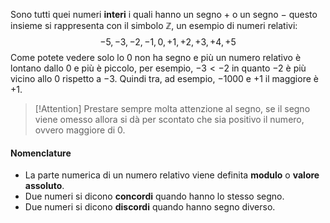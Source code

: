 Sono tutti quei numeri **interi** i quali hanno un segno $+$ o un segno $-$  questo insieme si rappresenta con il simbolo $\mathbb{Z}$, un esempio di numeri relativi:
$$-5,-3,-2,-1,0,+1,+2,+3,+4,+5$$
Come potete vedere solo lo $0$ non ha segno e più un numero relativo è lontano dallo $0$ e più è piccolo, per esempio, $-3 < -2$ in quanto $-2$ è più vicino allo $0$ rispetto a $-3$. Quindi tra, ad esempio, $-1000$ e $+1$ il maggiore è $+1$.
>[!Attention] Prestare sempre molta attenzione al segno, se il segno viene omesso allora si dà per scontato che sia positivo il numero, ovvero maggiore di $0$. 

#### Nomenclature

- La parte numerica di un numero relativo viene definita **modulo** o **valore assoluto**.
- Due numeri si dicono **concordi** quando hanno lo stesso segno.
- Due numeri si dicono **discordi** quando hanno segno diverso. 